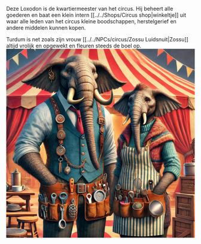 Deze Loxodon is de kwartiermeester van het circus. Hij beheert alle goederen en baat een klein intern [[../../Shops/Circus shop|winkeltje]] uit waar alle leden van het circus kleine boodschappen, herstelgerief en andere middelen kunnen kopen. 

Turdum is net zoals zijn vrouw [[../../NPCs/circus/Zossu Luidsnuit|Zossu]] altijd vrolijk en opgewekt en fleuren steeds de boel op. 
![](../../img/loxodons.jpg)
